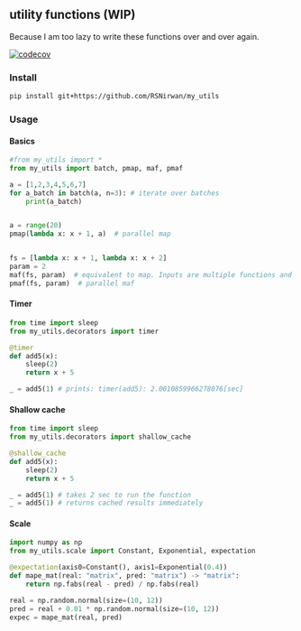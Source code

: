 ## utility functions (WIP)

Because I am too lazy to write these functions over and over again.

[![codecov](https://codecov.io/gh/RSNirwan/my_utils/branch/master/graph/badge.svg?token=KOTTKQ1G32)](https://codecov.io/gh/RSNirwan/my_utils)


### Install
```bash
pip install git+https://github.com/RSNirwan/my_utils
```

### Usage

#### Basics
```python
#from my_utils import *
from my_utils import batch, pmap, maf, pmaf

a = [1,2,3,4,5,6,7]
for a_batch in batch(a, n=3): # iterate over batches
    print(a_batch)


a = range(20)
pmap(lambda x: x + 1, a)  # parallel map


fs = [lambda x: x + 1, lambda x: x + 2]
param = 2
maf(fs, param)  # equivalent to map. Inputs are multiple functions and only one parameter.
pmaf(fs, param)  # parallel maf
```

#### Timer
```python
from time import sleep
from my_utils.decorators import timer

@timer
def add5(x):
    sleep(2)
    return x + 5

_ = add5(1) # prints: timer(add5): 2.0010859966278076[sec]
```

#### Shallow cache
```python
from time import sleep
from my_utils.decorators import shallow_cache

@shallow_cache
def add5(x):
    sleep(2)
    return x + 5

_ = add5(1) # takes 2 sec to run the function
_ = add5(1) # returns cached results immediately
```

#### Scale
```python
import numpy as np
from my_utils.scale import Constant, Exponential, expectation

@expectation(axis0=Constant(), axis1=Exponential(0.4))
def mape_mat(real: "matrix", pred: "matrix") -> "matrix":
    return np.fabs(real - pred) / np.fabs(real)

real = np.random.normal(size=(10, 12))
pred = real + 0.01 * np.random.normal(size=(10, 12))
expec = mape_mat(real, pred)
```
